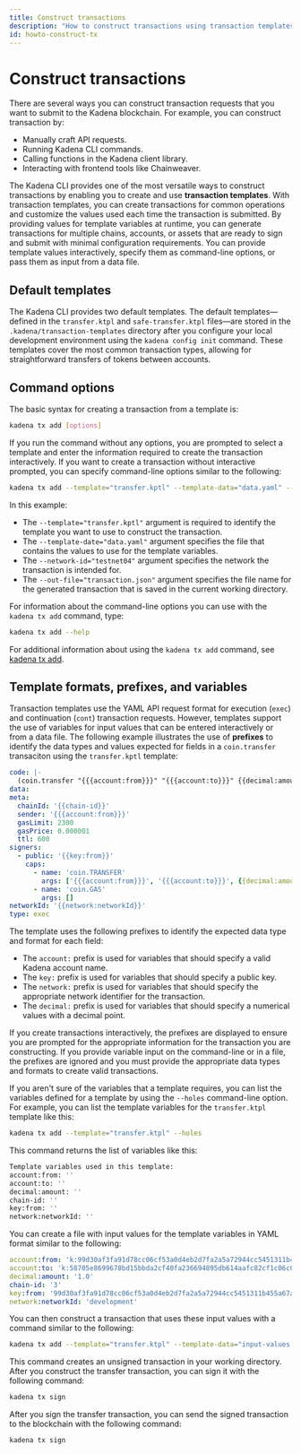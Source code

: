 ```yaml
---
title: Construct transactions
description: "How to construct transactions using transaction templates and the Kadena CLI."
id: howto-construct-tx
---
```


# Construct transactions

There are several ways you can construct transaction requests that you want to submit to the Kadena blockchain.
For example, you can construct transaction by:

- Manually craft API requests.
- Running Kadena CLI commands.
- Calling functions in the Kadena client library.
- Interacting with frontend tools like Chainweaver.

The Kadena CLI provides one of the most versatile ways to construct transactions by enabling you to create and use **transaction templates**. 
With transaction templates, you can create transactions for common operations and customize the values used each time the transaction is submitted.
By providing values for template variables at runtime, you can generate transactions for multiple chains, accounts, or assets that are ready to sign and submit with minimal configuration requirements. 
You can provide template values interactively, specify them as command-line options, or pass them as input from a data file.

## Default templates

The Kadena CLI provides two default templates. 
The default templates—defined in the `transfer.ktpl` and `safe-transfer.ktpl` files—are stored in the `.kadena/transaction-templates` directory after you configure your local development environment using the `kadena config init` command. 
These templates cover the most common transaction types, allowing for straightforward transfers of tokens between accounts.

## Command options

The basic syntax for creating a transaction from a template is:

```bash
kadena tx add [options]
```

If you run the command without any options, you are prompted to select a template and enter the information required to create the transaction interactively. 
If you want to create a transaction without interactive prompted, you can specify command-line options similar to the following:

```bash
kadena tx add --template="transfer.kptl" --template-data="data.yaml" --network-id="testnet04" --out-file="transaction.json"
```

In this example:

- The `--template="transfer.kptl"` argument is required to identify the template you want to use to construct the transaction.
- The `--template-date="data.yaml"` argument specifies the file that contains the values to use for the template variables.
- The `--network-id="testnet04"` argument specifies the network the transaction is intended for. 
- The `--out-file="transaction.json"` argument specifies the file name for the generated transaction that is saved in the current working directory.

For information about the command-line options you can use with the `kadena tx add` command, type:

```bash
kadena tx add --help
```

For additional information about using the `kadena tx add` command, see [kadena tx add](/reference/cli-tx#kadena-tx-add).

## Template formats, prefixes, and variables

Transaction templates use the YAML API request format for execution (`exec`) and continuation (`cont`) transaction requests.
However, templates support the use of variables for input values that can be entered interactively or from a data file.
The following example illustrates the use of **prefixes** to identify the data types and values expected for fields in a `coin.transfer` transaciton using the `transfer.kptl` template:

```yaml
code: |-
  (coin.transfer "{{{account:from}}}" "{{{account:to}}}" {{decimal:amount}})
data:
meta:
  chainId: '{{chain-id}}'
  sender: '{{{account:from}}}'
  gasLimit: 2300
  gasPrice: 0.000001
  ttl: 600
signers:
  - public: '{{key:from}}'
    caps:
      - name: 'coin.TRANSFER'
        args: ['{{{account:from}}}', '{{{account:to}}}', {{decimal:amount}}]
      - name: 'coin.GAS'
        args: []
networkId: '{{network:networkId}}'
type: exec
```

The template uses the following prefixes to identify the expected data type and format for each field:

- The `account:` prefix is used for variables that should specify a valid Kadena account name.
- The `key:` prefix is used for variables that should specify a public key. 
- The `network:` prefix is used for variables that should specify the appropriate network identifier for the transaction.
- The `decimal:` prefix is used for variables that should specify a numerical values with a decimal point.

If you create transactions interactively, the prefixes are displayed to ensure you are prompted for the appropriate information for the transaction you are constructing. 
If you provide variable input on the command-line or in a file, the prefixes are ignored and you must provide the appropriate data types and formats to create valid transactions.

If you aren't sure of the variables that a template requires, you can list the variables defined for a template by using the `--holes` command-line option.
For example, you can list the template variables for the `transfer.ktpl` template like this:

```bash
kadena tx add --template="transfer.ktpl" --holes
```

This command returns the list of variables like this:

```bash
Template variables used in this template:
account:from: ''
account:to: ''
decimal:amount: ''
chain-id: ''
key:from: ''
network:networkId: ''
```

You can create a file with input values for the template variables in YAML format similar to the following:

```yaml
account:from: 'k:99d30af3fa91d78cc06cf53a0d4eb2d7fa2a5a72944cc5451311b455a67a3c1c'
account:to: 'k:58705e8699678bd15bbda2cf40fa236694895db614aafc82cf1c06c014ca963c'
decimal:amount: '1.0'
chain-id: '3'
key:from: '99d30af3fa91d78cc06cf53a0d4eb2d7fa2a5a72944cc5451311b455a67a3c1c'
network:networkId: 'development'
```

You can then construct a transaction that uses these input values with a command similar to the following:

```bash
kadena tx add --template="transfer.ktpl" --template-data="input-values.yaml" --out-file="transfer-tx-01.json"
```

This command creates an unsigned transaction in your working directory.
After you construct the transfer transaction, you can sign it with the following command:

```bash
kadena tx sign
```

After you sign the transfer transaction, you can send the signed transaction to the blockchain with the following command:

```bash
kadena tx sign
```